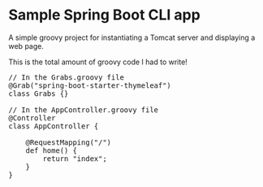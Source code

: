 # Sample Spring Boot CLI app
A simple groovy project for instantiating a Tomcat server and displaying a web page.

This is the total amount of groovy code I had to write!

<pre>
// In the Grabs.groovy file
@Grab("spring-boot-starter-thymeleaf")
class Grabs {}

// In the AppController.groovy file
@Controller
class AppController {

    @RequestMapping("/")
    def home() {
        return "index";
    }
}
</pre>